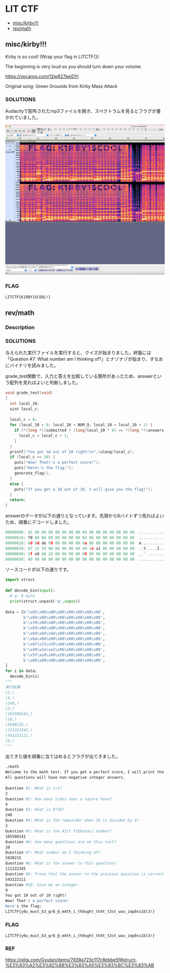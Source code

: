 # LIT CTF

- [misc/kirby!!!](##misc/kirby!!!)
- [rev/math](##rev/math)

## misc/kirby!!!

Kirby is so cool! (Wrap your flag in LITCTF{})

The beginning is very loud so you should turn down your volume.

https://vocaroo.com/12wR27kejDYj

Original song: Green Grounds from Kirby Mass Attack

### SOLUTIONS

Audacityで配布されたmp3ファイルを開き、スペクトラムを見るとフラグが書かれていました。

![kirby](./images/kriby.png)

### FLAG

```
LITCTF{K1RBY1SCOOL!}
```

## rev/math

### Description

### SOLUTIONS

与えられた実行ファイルを実行すると、クイズが始まりました。終盤には「Question #7: What number am I thinking of?」とナゾナゾが始まり、すなおにバイナリを読みました。

grade_test関数で、入力と答えを比較している箇所があったため、answerという配列を見ればよいと判断しました。

```c
void grade_test(void)
{
  int local_10;
  uint local_c;
  
  local_c = 0;
  for (local_10 = 0; local_10 < NUM_Q; local_10 = local_10 + 1) {
    if (*(long *)(submitted + (long)local_10 * 8) == *(long *)(answers + (long)local_10 * 8)) {
      local_c = local_c + 1;
    }
  }
  printf("You got %d out of 10 right!\n",(ulong)local_c);
  if (local_c == 10) {
    puts("Wow! That\'s a perfect score!");
    puts("Here\'s the flag:");
    generate_flag();
  }
  else {
    puts("If you get a 10 out of 10, I will give you the flag!");
  }
  return;
}
```

answerのデータが以下の通りとなっています。先頭から8バイトずつ見ればよいため、順番にデコードしました。

```c
00000000: 02 00 00 00 00 00 00 00 04 00 00 00 00 00 00 00  ................
00000010: f0 00 00 00 00 00 00 00 03 00 00 00 00 00 00 00  ................
00000020: 6d 8d de 09 00 00 00 00 0a 00 00 00 00 00 00 00  m...............
00000030: 87 15 59 00 00 00 00 00 49 1e a1 06 00 00 00 00  ..Y.....I.......
00000040: 5f e9 60 20 00 00 00 00 09 00 00 00 00 00 00 00  _.` ............
00000050: 00 00 00 00 00 00 00 00 00 00 00 00 00 00 00 00  ................
```

ソースコードが以下の通りです。

```python
import struct

def decode_bin(input):
  # q: 8 byte
  print(struct.unpack('q',input))

data = [b'\x02\x00\x00\x00\x00\x00\x00\x00',
        b'\x04\x00\x00\x00\x00\x00\x00\x00',
        b'\xf0\x00\x00\x00\x00\x00\x00\x00',
        b'\x03\x00\x00\x00\x00\x00\x00\x00',
        b'\x6d\x8d\xde\x09\x00\x00\x00\x00',
        b'\x0a\x00\x00\x00\x00\x00\x00\x00',
        b'\x87\x15\x59\x00\x00\x00\x00\x00',
        b'\x49\x1e\xa1\x06\x00\x00\x00\x00',
        b'\x5f\xe9\x60\x20\x00\x00\x00\x00',
        b'\x09\x00\x00\x00\x00\x00\x00\x00',
]
for i in data:
  decode_bin(i)
"""
実行結果
(2,)
(4,)
(240,)
(3,)
(165580141,)
(10,)
(5838215,)
(111222345,)
(543222111,)
(9,)
"""
```

出てきた値を順番に当てはめるとフラグが出てきました。

```bash
./math
Welcome to the math test. If you get a perfect score, I will print the flag!
All questions will have non-negative integer answers.

Question #1: What is 1+1?
2
Question #2: How many sides does a square have?
4
Question #3: What is 8*30?
240
Question #4: What is the remainder when 39 is divided by 4?
3
Question #5: What is the 41st fibbonaci number?
165580141
Question #6: How many questions are on this test?
10
Question #7: What number am I thinking of?
5838215
Question #8: What is the answer to this question?
111222345
Question #9: Prove that the answer to the previous question is correct.
543222111
Question #10: Give me an integer.
9
You got 10 out of 10 right!
Wow! That's a perfect score!
Here's the flag:
LITCTF{y0u_must_b3_gr8_@_m4th_i_th0ught_th4t_t3st_was_imp0ss1bl3!}
```

### FLAG

```
LITCTF{y0u_must_b3_gr8_@_m4th_i_th0ught_th4t_t3st_was_imp0ss1bl3!}
```

### REF

https://qiita.com/Gyutan/items/7939a723c117c8ebbe5f#struct-%E3%83%A2%E3%82%B8%E3%83%A5%E3%83%BC%E3%83%AB
